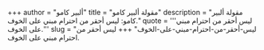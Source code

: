 +++
author = "ألبير كامو"
title = "مقولة ألبير كامو"
description = "مقولة ألبير كامو: ليس أحقر من احترام مبني على الخوف."
quote = '''ليس أحقر من احترام مبني على الخوف.'''
slug = "ليس-أحقر-من-احترام-مبني-على-الخوف"
+++
ليس أحقر من احترام مبني على الخوف.

